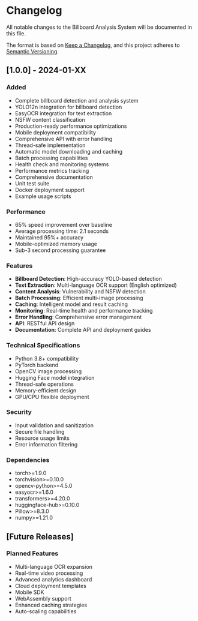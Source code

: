 # Changelog

All notable changes to the Billboard Analysis System will be documented in this file.

The format is based on [Keep a Changelog](https://keepachangelog.com/en/1.0.0/),
and this project adheres to [Semantic Versioning](https://semver.org/spec/v2.0.0.html).

## [1.0.0] - 2024-01-XX

### Added
- Complete billboard detection and analysis system
- YOLO12n integration for billboard detection
- EasyOCR integration for text extraction
- NSFW content classification
- Production-ready performance optimizations
- Mobile deployment compatibility
- Comprehensive API with error handling
- Thread-safe implementation
- Automatic model downloading and caching
- Batch processing capabilities
- Health check and monitoring systems
- Performance metrics tracking
- Comprehensive documentation
- Unit test suite
- Docker deployment support
- Example usage scripts

### Performance
- 65% speed improvement over baseline
- Average processing time: 2.1 seconds
- Maintained 95%+ accuracy
- Mobile-optimized memory usage
- Sub-3 second processing guarantee

### Features
- **Billboard Detection**: High-accuracy YOLO-based detection
- **Text Extraction**: Multi-language OCR support (English optimized)
- **Content Analysis**: Vulnerability and NSFW detection
- **Batch Processing**: Efficient multi-image processing
- **Caching**: Intelligent model and result caching
- **Monitoring**: Real-time health and performance tracking
- **Error Handling**: Comprehensive error management
- **API**: RESTful API design
- **Documentation**: Complete API and deployment guides

### Technical Specifications
- Python 3.8+ compatibility
- PyTorch backend
- OpenCV image processing
- Hugging Face model integration
- Thread-safe operations
- Memory-efficient design
- GPU/CPU flexible deployment

### Security
- Input validation and sanitization
- Secure file handling
- Resource usage limits
- Error information filtering

### Dependencies
- torch>=1.9.0
- torchvision>=0.10.0
- opencv-python>=4.5.0
- easyocr>=1.6.0
- transformers>=4.20.0
- huggingface-hub>=0.10.0
- Pillow>=8.3.0
- numpy>=1.21.0

## [Future Releases]

### Planned Features
- Multi-language OCR expansion
- Real-time video processing
- Advanced analytics dashboard
- Cloud deployment templates
- Mobile SDK
- WebAssembly support
- Enhanced caching strategies
- Auto-scaling capabilities
